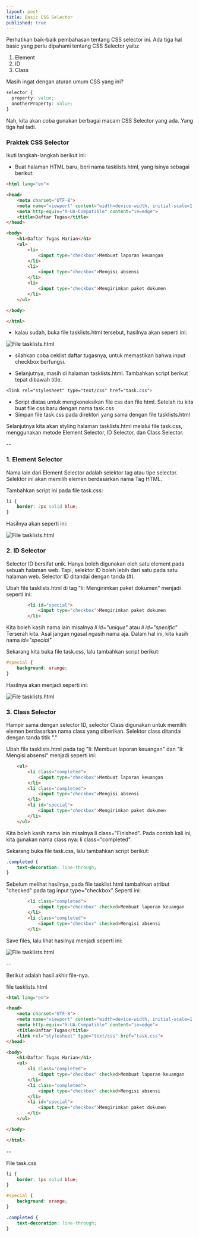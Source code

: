 ```yaml
---
layout: post
title: Basic CSS Selector
published: true
---
```


Perhatikan baik-baik pembahasan tentang CSS selector ini. Ada tiga hal basic yang perlu dipahami tentang CSS Selector yaitu:
1. Element
2. ID
3. Class

Masih ingat dengan aturan umum CSS yang ini?

```css
selector {
  property: value;
  anotherProperty: value;
}
```

Nah, kita akan coba gunakan berbagai macam CSS Selector yang ada. Yang tiga hal tadi.

### Praktek CSS Selector
Ikuti langkah-langkah berikut ini:

- Buat halaman HTML baru, beri nama tasklists.html, yang isinya sebagai berikut:

```html
<html lang="en">

<head>
    <meta charset="UTF-8">
    <meta name="viewport" content="width=device-width, initial-scale=1.0">
    <meta http-equiv="X-UA-Compatible" content="ie=edge">
    <title>Daftar Tugas</title>
</head>

<body>
    <h1>Daftar Tugas Harian</h1>
    <ul>
        <li>
            <input type="checkbox">Membuat laporan keuangan
        </li>
        <li>
            <input type="checkbox">Mengisi absensi
        </li>
        <li>
            <input type="checkbox">Mengirimkan paket dokumen
        </li>
    </ul>

</body>

</html>
```

- kalau sudah, buka file tasklists.html tersebut, hasilnya akan seperti ini:

![File tasklists.html](/images/tasklistweb.png "File tasklists.html")

- silahkan coba ceklist daftar tugasnya, untuk memastikan bahwa input checkbox berfungsi.

- Selanjutnya, masih di halaman tasklists.html. Tambahkan script berikut tepat dibawah title.

```css
<link rel="stylesheet" type="text/css" href="task.css">
```

- Script diatas untuk mengkoneksikan file css dan file html. Setelah itu kita buat file css baru dengan nama task.css
- Simpan file task.css pada direktori yang sama dengan file tasklists.html

Selanjutnya kita akan styling halaman tasklists.html melalui file task.css, menggunakan metode Element Selector, ID Selector, dan Class Selector.

--

### 1. Element Selector
Nama lain dari Element Selector adalah selektor tag atau tipe selector. Selektor ini akan memilih elemen berdasarkan nama Tag HTML.

Tambahkan script ini pada file task.css:
```css
li {
    border: 2px solid blue;
}
```

Hasilnya akan seperti ini:

![File tasklists.html](/images/tagselector.png "Element selector pada tasklists.html")


### 2. ID Selector
Selector ID bersifat unik. Hanya boleh digunakan oleh satu element pada sebuah halaman web. Tapi, selektor ID boleh lebih dari satu pada satu halaman web. Selector ID ditandai dengan tanda (#).

Ubah file tasklists.html di tag "li: Mengirimkan paket dokumen" menjadi seperti ini:

```html
        <li id="special">
            <input type="checkbox">Mengirimkan paket dokumen
        </li>
```

Kita boleh kasih nama lain misalnya _li id="unique"_ atau _li id="specific"_
Terserah kita. Asal jangan ngasal ngasih nama aja. Dalam hal ini, kita kasih nama _id="special"_

Sekarang kita buka file task.css, lalu tambahkan script berikut:

```css
#special {
    background: orange;
}
```

Hasilnya akan menjadi seperti ini:

![File tasklists.html](/images/idselector.png "ID selector pada tasklists.html")




### 3. Class Selector
Hampir sama dengan selector ID, selector Class digunakan untuk memilih elemen berdasarkan nama class yang diberikan. Selektor class ditandai dengan tanda titik "."

Ubah file tasklists.html pada tag "li: Membuat laporan keuangan" dan "li: Mengisi absensi" menjadi seperti ini:

```html
    <ul>
        <li class="completed">
            <input type="checkbox">Membuat laporan keuangan
        </li>
        <li class="completed">
            <input type="checkbox">Mengisi absensi
        </li>
        <li id="special">
            <input type="checkbox">Mengirimkan paket dokumen
        </li>
    </ul>
```
Kita boleh kasih nama lain misalnya li class="Finished".
Pada contoh kali ini, kita gunakan nama class nya: li class="completed".

Sekarang buka file task.css, lalu tambahkan script berikut:

```css
.completed {
    text-decoration: line-through;
}
```

Sebelum melihat hasilnya, pada file tasklist.html tambahkan atribut "checked" pada tag input type="checkbox"
Seperti ini:

```html
        <li class="completed">
            <input type="checkbox" checked>Membuat laporan keuangan
        </li>
        <li class="completed">
            <input type="checkbox" checked>Mengisi absensi
        </li>
```

Save files, lalu lihat hasilnya menjadi seperti ini:

![File tasklists.html](/images/selectorclass.png "Class selector pada tasklists.html")




--

Berikut adalah hasil akhir file-nya.

file tasklists.html

```html
<html lang="en">

<head>
    <meta charset="UTF-8">
    <meta name="viewport" content="width=device-width, initial-scale=1.0">
    <meta http-equiv="X-UA-Compatible" content="ie=edge">
    <title>Daftar Tugas</title>
    <link rel="stylesheet" type="text/css" href="task.css">
</head>

<body>
    <h1>Daftar Tugas Harian</h1>
    <ul>
        <li class="completed">
            <input type="checkbox" checked>Membuat laporan keuangan
        </li>
        <li class="completed">
            <input type="checkbox" checked>Mengisi absensi
        </li>
        <li id="special">
            <input type="checkbox">Mengirimkan paket dokumen
        </li>
    </ul>

</body>

</html>
```

--

File task.css

```css
li {
    border: 1px solid blue;
}

#special {
    background: orange;
}

.completed {
    text-decoration: line-through;
}
```







